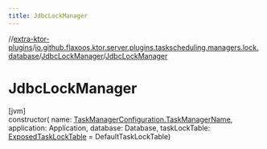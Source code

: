 ```yaml
---
title: JdbcLockManager
---
```


//[extra-ktor-plugins](../../../index.md)/[io.github.flaxoos.ktor.server.plugins.taskscheduling.managers.lock.database](../index.md)/[JdbcLockManager](index.md)/[JdbcLockManager](-jdbc-lock-manager.md)

# JdbcLockManager

[jvm]\
constructor(
name: [TaskManagerConfiguration.TaskManagerName](../../io.github.flaxoos.ktor.server.plugins.taskscheduling.managers/-task-manager-configuration/-task-manager-name/index.md),
application: Application, database: Database,
taskLockTable: [ExposedTaskLockTable](../-exposed-task-lock-table/index.md) = DefaultTaskLockTable)




